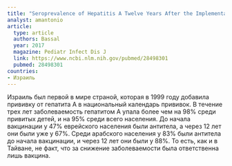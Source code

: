 ```yaml
---
title: "Seroprevalence of Hepatitis A Twelve Years After the Implementation of Toddlers' Vaccination: A Population-Based Study in Israel"
analyst: amantonio
article:
  type: article
  authors: Bassal
  year: 2017
  magazine: Pediatr Infect Dis J
  link: https://www.ncbi.nlm.nih.gov/pubmed/28498301
  pubmed: 28498301
countries:
- Израиль
---
```


Израиль был первой в мире страной, которая в 1999 году добавила прививку от гепатита А в национальный календарь прививок. В течение трех лет заболеваемость гепатитом А упала более чем на 98% среди привитых детей, и на 95% среди всего населения.
До начала вакцинации у 47% еврейского населения были антитела, а через 12 лет они были уже у 67%. Среди арабского населения у 83% были антитела до начала вакцинации, и через 12 лет они были у 88%. То есть, как и в Тайване, не факт, что за снижение заболеваемости была ответственна лишь вакцина.
